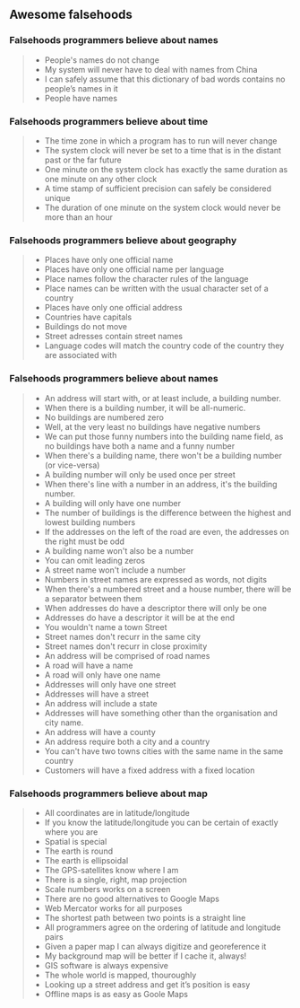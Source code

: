 ## Awesome falsehoods 

### Falsehoods programmers believe about names

> * People's names do not change
> * My system will never have to deal with names from China
> * I can safely assume that this dictionary of bad words contains no people’s names in it
> * People have names	

### Falsehoods programmers believe about time

> * The time zone in which a program has to run will never change
> * The system clock will never be set to a time that is in the distant past or the far future
> * One minute on the system clock has exactly the same duration as one minute on any other clock
> * A time stamp of sufficient precision can safely be considered unique
> * The duration of one minute on the system clock would never be more than an hour

### Falsehoods programmers believe about geography

> * Places have only one official name
> * Places have only one official name per language
> * Place names follow the character rules of the language
> * Place names can be written with the usual character set of a country
> * Places have only one official address
> * Countries have capitals
> * Buildings do not move
> * Street adresses contain street names
> * Language codes will match the country code of the country they are associated with

### Falsehoods programmers believe about names

> * An address will start with, or at least include, a building number.
> * When there is a building number, it will be all-numeric.
> * No buildings are numbered zero 
> * Well, at the very least no buildings have negative numbers
> * We can put those funny numbers into the building name field, as no buildings have both a name and a funny number
> * When there's a building name, there won't be a building number (or vice-versa)
> * A building number will only be used once per street
> * When there's line with a number in an address, it's the building number.
> * A building will only have one number
> * The number of buildings is the difference between the highest and lowest building numbers
> * If the addresses on the left of the road are even, the addresses on the right must be odd
> * A building name won't also be a number
> * You can omit leading zeros
> * A street name won't include a number
> * Numbers in street names are expressed as words, not digits
> * When there's a numbered street and a house number, there will be a separator between them
> * When addresses do have a descriptor there will only be one
> * Addresses do have a descriptor it will be at the end
> * You wouldn't name a town Street
> * Street names don't recurr in the same city
> * Street names don't recurr in close proximity
> * An address will be comprised of road names
> * A road will have a name
> * A road will only have one name
> * Addresses will only have one street
> * Addresses will have a street
> * An address will include a state
> * Addresses will have something other than the organisation and city name.
> * An address will have a county
> * An address require both a city and a country
> * You can't have two towns cities with the same name in the same country
> * Customers will have a fixed address with a fixed location

### Falsehoods programmers believe about map

> * All coordinates are in latitude/longitude
> * If you know the latitude/longitude you can be certain of exactly where you are
> * Spatial is special
> * The earth is round
> * The earth is ellipsoidal
> * The GPS-satellites know where I am
> * There is a single, right, map projection
> * Scale numbers works on a screen
> * There are no good alternatives to Google Maps
> * Web Mercator works for all purposes
> * The shortest path between two points is a straight line
> * All programmers agree on the ordering of latitude and longitude pairs
> * Given a paper map I can always digitize and georeference it
> * My background map will be better if I cache it, always!
> * GIS software is always expensive
> * The whole world is mapped, thouroughly
> * Looking up a street address and get it’s position is easy
> * Offline maps is as easy as Goole Maps

